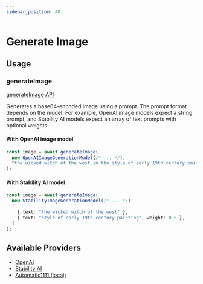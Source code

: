 ```yaml
---
sidebar_position: 40
---
```


# Generate Image

## Usage

### generateImage

[generateImage API](/api/modules#generateimage)

Generates a base64-encoded image using a prompt.
The prompt format depends on the model.
For example, OpenAI image models expect a string prompt, and Stability AI models expect an array of text prompts with optional weights.

#### With OpenAI image model

```ts
const image = await generateImage(
  new OpenAIImageGenerationModel(/* ... */),
  "the wicked witch of the west in the style of early 19th century painting"
);
```

#### With Stability AI model

```ts
const image = await generateImage(
  new StabilityImageGenerationModel(/* ... */),
  [
    { text: "the wicked witch of the west" },
    { text: "style of early 19th century painting", weight: 0.5 },
  ]
);
```

## Available Providers

- [OpenAI](/integration/model-provider/openai)
- [Stability AI](/integration/model-provider/stability)
- [Automatic1111 (local)](/integration/model-provider/automatic1111)
